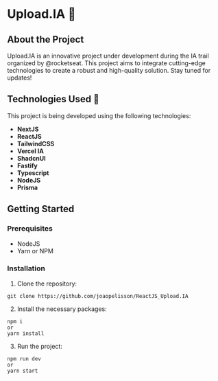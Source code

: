 # Upload.IA 🤖

## About the Project

Upload.IA is an innovative project under development during the <NLW/> IA trail organized by @rocketseat. This project aims to integrate cutting-edge technologies to create a robust and high-quality solution. Stay tuned for updates!

## Technologies Used 🚀

This project is being developed using the following technologies:

- **NextJS**
- **ReactJS**
- **TailwindCSS**
- **Vercel IA**
- **ShadcnUI**
- **Fastify**
- **Typescript**
- **NodeJS**
- **Prisma**

## Getting Started

### Prerequisites

- NodeJS
- Yarn or NPM

### Installation

1. Clone the repository: 

```git clone https://github.com/joaopelisson/ReactJS_Upload.IA```


2. Install the necessary packages:
```
npm i
or
yarn install
```

3. Run the project:
````
npm run dev
or
yarn start
````